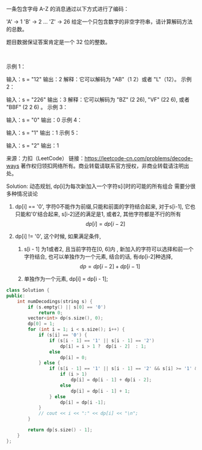 一条包含字母 A-Z 的消息通过以下方式进行了编码：

'A' -> 1
'B' -> 2
...
'Z' -> 26
给定一个只包含数字的非空字符串，请计算解码方法的总数。

题目数据保证答案肯定是一个 32 位的整数。

 

示例 1：

输入：s = "12"
输出：2
解释：它可以解码为 "AB"（1 2）或者 "L"（12）。
示例 2：

输入：s = "226"
输出：3
解释：它可以解码为 "BZ" (2 26), "VF" (22 6), 或者 "BBF" (2 2 6) 。
示例 3：

输入：s = "0"
输出：0
示例 4：

输入：s = "1"
输出：1
示例 5：

输入：s = "2"
输出：1

来源：力扣（LeetCode）
链接：https://leetcode-cn.com/problems/decode-ways
著作权归领扣网络所有。商业转载请联系官方授权，非商业转载请注明出处。

Solution: 
动态规划, dp[i]为每次新加入一个字符s[i]时的可能的所有组合
需要分很多种情况谈论

1. dp[i] == '0', 字符0不能作为前缀,只能和前面的字符结合起来,  对于s[i-1], 它也只能和'0'结合起来, s[i-2]还的满足是1, 或者2, 其他字符都是不行的所有
    $$
    dp[i]  = dp[i - 2]
    $$
    

2. dp[i] != '0', 这个时候, 如果满足条件, 

    1. s[i - 1] 为1或者2, 且当前字符在[0, 6]内 , 新加入的字符可以选择和前一个字符结合, 也可以单独作为一个元素, 结合的话,  有dp[i-2]种选择, 
        $$
        dp = dp[i- 2] +  dp[i- 1 ]
        $$
        

    2. 单独作为一个元素,  dp[i] = dp[i - 1];

```cpp
class Solution {
public:
    int numDecodings(string s) {
        if (s.empty() || s[0] == '0')
            return 0;
        vector<int> dp(s.size(), 0);
        dp[0] = 1;
        for (int i = 1; i < s.size(); i++) {
            if (s[i] == '0') {
                if (s[i - 1] == '1' || s[i - 1] == '2')
                    dp[i] = i > 1 ?  dp[i - 2]  : 1;
                else
                    dp[i] = 0;
            } else {
                if (s[i - 1] == '1' || s[i - 1] == '2' && s[i] >= '1' && s[i] <= '6') {
                    if (i > 1)
                        dp[i] = dp[i - 1] + dp[i - 2];
                    else
                        dp[i] = dp[i - 1] + 1;
                } else 
                    dp[i] = dp[i -1];
            }
            // cout << i << ":" << dp[i] << "\n";
        }

        return dp[s.size() - 1];
    }
};
```